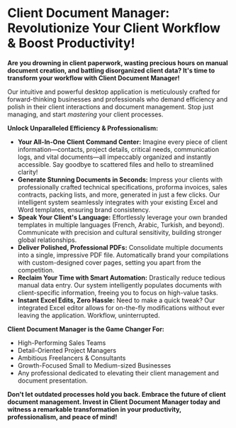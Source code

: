 # Client Document Manager: Revolutionize Your Client Workflow & Boost Productivity!

**Are you drowning in client paperwork, wasting precious hours on manual document creation, and battling disorganized client data? It's time to transform your workflow with Client Document Manager!**

Our intuitive and powerful desktop application is meticulously crafted for forward-thinking businesses and professionals who demand efficiency and polish in their client interactions and document management. Stop just managing, and start *mastering* your client processes.

**Unlock Unparalleled Efficiency & Professionalism:**

*   **Your All-In-One Client Command Center:** Imagine every piece of client information—contacts, project details, critical needs, communication logs, and vital documents—all impeccably organized and instantly accessible. Say goodbye to scattered files and hello to streamlined clarity!
*   **Generate Stunning Documents in Seconds:** Impress your clients with professionally crafted technical specifications, proforma invoices, sales contracts, packing lists, and more, generated in just a few clicks. Our intelligent system seamlessly integrates with your existing Excel and Word templates, ensuring brand consistency.
*   **Speak Your Client's Language:** Effortlessly leverage your own branded templates in multiple languages (French, Arabic, Turkish, and beyond). Communicate with precision and cultural sensitivity, building stronger global relationships.
*   **Deliver Polished, Professional PDFs:** Consolidate multiple documents into a single, impressive PDF file. Automatically brand your compilations with custom-designed cover pages, setting you apart from the competition.
*   **Reclaim Your Time with Smart Automation:** Drastically reduce tedious manual data entry. Our system intelligently populates documents with client-specific information, freeing you to focus on high-value tasks.
*   **Instant Excel Edits, Zero Hassle:** Need to make a quick tweak? Our integrated Excel editor allows for on-the-fly modifications without ever leaving the application. Workflow, uninterrupted.

**Client Document Manager is the Game Changer For:**

*   High-Performing Sales Teams
*   Detail-Oriented Project Managers
*   Ambitious Freelancers & Consultants
*   Growth-Focused Small to Medium-sized Businesses
*   Any professional dedicated to elevating their client management and document presentation.

**Don't let outdated processes hold you back. Embrace the future of client document management. Invest in Client Document Manager today and witness a remarkable transformation in your productivity, professionalism, and peace of mind!**
